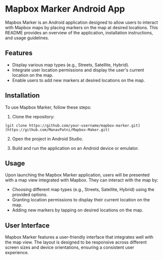 # Mapbox Marker Android App

Mapbox Marker is an Android application designed to allow users to interact with Mapbox maps by placing markers on the map at desired locations. This README provides an overview of the application, installation instructions, and usage guidelines.

## Features

- Display various map types (e.g., Streets, Satellite, Hybrid).
- Integrate user location permissions and display the user's current location on the map.
- Enable users to add new markers at desired locations on the map.

## Installation

To use Mapbox Marker, follow these steps:

1. Clone the repository:

```[git clone https://github.com/your-username/mapbox-marker.git](https://github.com/ManavPatni/Mapbox-Maker.git)```

2. Open the project in Android Studio.

3. Build and run the application on an Android device or emulator.

## Usage

Upon launching the Mapbox Marker application, users will be presented with a map view integrated with Mapbox. They can interact with the map by:

- Choosing different map types (e.g., Streets, Satellite, Hybrid) using the provided options.
- Granting location permissions to display their current location on the map.
- Adding new markers by tapping on desired locations on the map.

## User Interface

Mapbox Marker features a user-friendly interface that integrates well with the map view. The layout is designed to be responsive across different screen sizes and device orientations, ensuring a consistent user experience.

